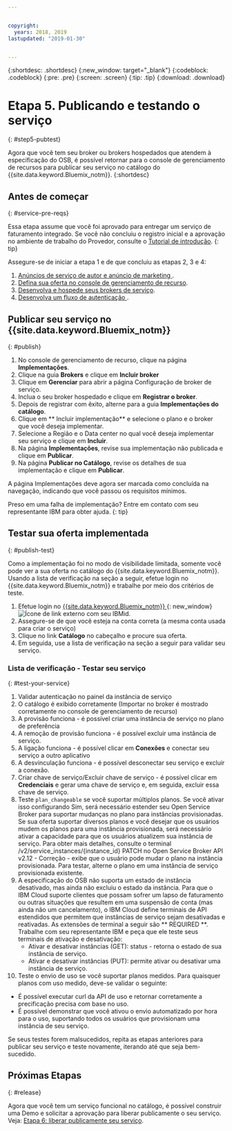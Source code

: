 ```yaml
---


copyright:
  years: 2018, 2019 
lastupdated: "2019-01-30"


---
```


{:shortdesc: .shortdesc}
{:new_window: target="_blank"}
{:codeblock: .codeblock}
{:pre: .pre}
{:screen: .screen}
{:tip: .tip}
{:download: .download}

# Etapa 5. Publicando e testando o serviço
{: #step5-pubtest}

Agora que você tem seu broker ou brokers hospedados que atendem à especificação do OSB, é possível retornar para o console de gerenciamento de recursos para publicar seu serviço no catálogo do {{site.data.keyword.Bluemix_notm}}. 
{:shortdesc}

## Antes de começar
{: #service-pre-reqs}

Essa etapa assume que você foi aprovado para entregar um serviço de faturamento integrado. Se você não concluiu o registro inicial e a aprovação no ambiente de trabalho do Provedor, consulte o [Tutorial de introdução](/docs/third-party/index.md?topic=third-party-get-started#get-started).
{: tip}

Assegure-se de iniciar a etapa 1 e de que concluiu as etapas 2, 3 e 4:
1. [ Anúncios de serviço de autor e anúncio de marketing ](/docs/third-party?topic=third-party-content-tasks#content-tasks).
2. [Defina sua oferta no console de gerenciamento de recurso](/docs/third-party?topic=third-party-step2-define#step2-define).
3. [Desenvolva e hospede seus brokers de serviço](/docs/third-party?topic=third-party-step3-osb#step3-osb).
3. [ Desenvolva um fluxo de autenticação ](/docs/third-party?topic=third-party-step4-iam#step4-iam).

## Publicar seu serviço no {{site.data.keyword.Bluemix_notm}}
{: #publish}

1. No console de gerenciamento de recurso, clique na página **Implementações**.
2. Clique na guia **Brokers** e clique em **Incluir broker**
3. Clique em **Gerenciar** para abrir a página Configuração de broker de serviço.
4. Inclua o seu broker hospedado e clique em **Registrar o broker**.
5. Depois de registrar com êxito, alterne para a guia **Implementações do catálogo**.
6. Clique em ** Incluir implementação** e selecione o plano e o broker que você deseja implementar.
7. Selecione a Região e o Data center no qual você deseja implementar seu serviço e clique em **Incluir**.
8. Na página **Implementações**, revise sua implementação não publicada e clique em **Publicar**.
9. Na página **Publicar no Catálogo**, revise os detalhes de sua implementação e clique em **Publicar**.

A página Implementações deve agora ser marcada como concluída na navegação, indicando que você passou os requisitos mínimos.

Preso em uma falha de implementação? Entre em contato com seu representante IBM para obter ajuda.
{: tip}

## Testar sua oferta implementada 
{: #publish-test}

Como a implementação foi no modo de visibilidade limitada, somente você pode ver a sua oferta no catálogo do {{site.data.keyword.Bluemix_notm}}. Usando a lista de verificação na seção a seguir, efetue login no {{site.data.keyword.Bluemix_notm}} e trabalhe por meio dos critérios de teste.

1. Efetue login no [ {{site.data.keyword.Bluemix_notm}} ](https://cloud.ibm.com){: new_window} ![Ícone de link externo](../icons/launch-glyph.svg "Ícone de link externo") com seu IBMid.
2. Assegure-se de que você esteja na conta correta (a mesma conta usada para criar o serviço)
3. Clique no link **Catálogo** no cabeçalho e procure sua oferta.
4. Em seguida, use a lista de verificação na seção a seguir para validar seu serviço.

### Lista de verificação - Testar seu serviço
{: #test-your-service}

1. Validar autenticação no painel da instância de serviço
2. O catálogo é exibido corretamente (Importar no broker é mostrado corretamente no console de gerenciamento de recurso)
3. A provisão funciona - é possível criar uma instância de serviço no plano de preferência
4. A remoção de provisão funciona - é possível excluir uma instância de serviço.
5. A ligação funciona - é possível clicar em **Conexões** e conectar seu serviço a outro aplicativo
6. A desvinculação funciona - é possível desconectar seu serviço e excluir a conexão.
7. Criar chave de serviço/Excluir chave de serviço - é possível clicar em **Credenciais** e gerar uma chave de serviço e, em seguida, excluir essa chave de serviço.
8. Teste `plan_changeable` se você suportar múltiplos planos. Se você ativar isso configurando Sim, será necessário estender seu Open Service Broker para suportar mudanças no plano para instâncias provisionadas. Se sua oferta suportar diversos planos e você desejar que os usuários mudem os planos para uma instância provisionada, será necessário ativar a capacidade para que os usuários atualizem sua instância de serviço. Para obter mais detalhes, consulte o terminal /v2/service_instances/{instance_id} PATCH no Open Service Broker API v2.12 - Correção - exibe que o usuário pode mudar o plano na instância provisionada. Para testar, alterne o plano em uma instância de serviço provisionada existente.
9. A especificação do OSB não suporta um estado de instância desativado, mas ainda não excluiu o estado da instância. Para que o IBM Cloud suporte clientes que possam sofrer um lapso de faturamento ou outras situações que resultem em uma suspensão de conta (mas ainda não um cancelamento), o IBM Cloud define terminais de API estendidos que permitem que instâncias de serviço sejam desativadas e reativadas. As extensões de terminal a seguir são  ** REQUIRED **. Trabalhe com seu representante IBM e peça que ele teste seus terminais de ativação e desativação:
   - Ativar e desativar instâncias (GET): status - retorna o estado de sua instância de serviço.
   - Ativar e desativar instâncias (PUT): permite ativar ou desativar uma instância de serviço.
10. Teste o envio de uso se você suportar planos medidos. Para quaisquer planos com uso medido, deve-se validar o seguinte:
   - É possível executar curl da API de uso e retornar corretamente a precificação precisa com base no uso.
   - É possível demonstrar que você ativou o envio automatizado por hora para o uso, suportando todos os usuários que provisionam uma instância de seu serviço.

Se seus testes forem malsucedidos, repita as etapas anteriores para publicar seu serviço e teste novamente, iterando até que seja bem-sucedido.


## Próximas Etapas
{: #release}

Agora que você tem um serviço funcional no catálogo, é possível construir uma Demo e solicitar a aprovação para liberar publicamente o seu serviço. Veja: [Etapa 6: liberar publicamente seu serviço](/docs/third-party?topic=third-party-public-releasing#public-releasing).
